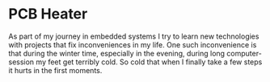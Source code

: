 #  PCB Heater
As part of my journey in embedded systems I try to learn new technologies with projects that fix inconveniences in my life. One such inconvenience is that during the winter time, especially in the evening, during long computer-session my feet get terribly cold. So cold that when I finally take a few steps it hurts in the first moments.